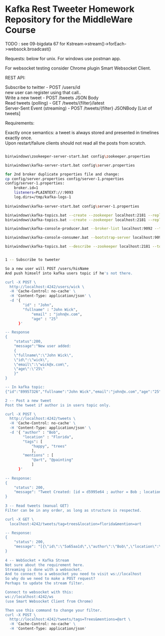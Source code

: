 # Kafka Rest Tweeter Homework Repository for the MiddleWare Course

TODO : see 09-bigdata 67 for Kstream->stream()->forEach->websock.broadcast()

Requests: below for unix. For windows use postman app.

For websocket testing consider Chrome plugin Smart Websocket Client.

REST API:

Subscribe to twitter - POST /users/id \
new user can register using that call.. \
Write a new tweet - POST /tweets JSON Body \
Read tweets (polling) - GET /tweets/{filter}/latest \
Server-Sent Event (streaming) - POST /tweets/{filter} JSONBody [List of tweets]

Requirements:

Exactly once semantics: a tweet is always stored and presented in timelines exactly once. \
Upon restart/failure clients should not read all the posts from scratch.

```bash

bin\windows\zookeeper-server-start.bat config\zookeeper.properties

bin\windows\kafka-server-start.bat config\server.properties

for 2nd broker duplicate properties file and change:
cp config/server.properties config/server-1.properties
config/server-1.properties:
    broker.id=1
    listeners=PLAINTEXT://:9093
    log.dirs=/tmp/kafka-logs-1
 
bin\windows\kafka-server-start.bat config\server-1.properties

bin\windows\kafka-topics.bat --create --zookeeper localhost:2181 --replication-factor 2 --partitions 1 --topic tweeter2
bin\windows\kafka-topics.bat --create --zookeeper localhost:2181 --replication-factor 2 --partitions 1 --topic users

bin\windows\kafka-console-producer.bat --broker-list localhost:9092 --topic tweeter2

bin\windows\kafka-console-consumer.bat --bootstrap-server localhost:9092 --topic tweeter2 --from-beginning

bin\windows\kafka-topics.bat --describe --zookeeper localhost:2181 --topic tweeter2

```

```bash

1 -- Subscribe to tweeter

So a new user will POST /users/hisName
And push himself into kafka users topic if he's not there.

curl -X POST \
  http://localhost:4242/users/wick \
  -H 'Cache-Control: no-cache' \
  -H 'Content-Type: application/json' \
  -d '{	
      	"id" : "John",
      	"fullname" : "John Wick",
        	"email" : "john@x.com",
        	"age" : "25"
      }'

-- Response
{
    "status":200,
    "message":"New user added: 
    {
    \"fullname\":\"John Wick\",
    \"id\":\"wick\",
    \"email\":\"wick@x.com\",
    \"age\":\"25\"
    }"
}

-- In kafka topic:
{"id":"89957326","fullname":"John Wick","email":"john@x.com","age":"25"}

2 -- Post a new tweet
Post the tweet if author is in users topic only.

curl -X POST \
  http://localhost:4242/tweets \
  -H 'Cache-Control: no-cache' \
  -H 'Content-Type: application/json' \
  -d '{	"author" : "Bob",
      	"location" : "Florida",
      	"tags": [
      		"happy", "trees"
      		],
      	"mentions" : [
      		"@art", "@painting"
      		]
      }'
      
-- Response:
{
    "status": 200,
    "message": "Tweet Created: [id = d5995e64 ; author = Bob ; location = Florida ; tags = [happy, trees] ; mentions = [@art, @painting]]"
}
 
3 -- Read tweets (manual GET)
Filter can be in any order, as long as structure is respected.

curl -X GET \
  localhost:4242/tweets/tag=trees&location=florida&mention=art

-- Response:
{
    "status": 200,
    "message": "[{\"id\":\"5a65aa1d\",\"author\":\"Bob\",\"location\":\"Florida\",\"tags\":[\"happy\",\"trees\"],\"mentions\":[\"@art\",\"@painting\"]}]"
}
  
4 -- WebSocket + Kafka Stream
Not sure about the requirement here.
Streaming is done with a websocket.
And to connect to a websocket you need to visit ws://localhost
So why do we need to make a POST request?
Perhaps to update the stream filter.

Connect to websocket with this:
ws://localhost:4242/ws
(use Smart Websocket Client from Chrome)

Then use this command to change your filter.
curl -X POST \
  http://localhost:4242/tweets/tags=Trees&mentions=@art \
  -H 'Cache-Control: no-cache' \
  -H 'Content-Type: application/json'
  
```

